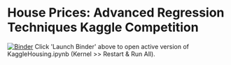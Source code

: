 # House Prices: Advanced Regression Techniques Kaggle Competition

[![Binder](https://mybinder.org/badge_logo.svg)](https://mybinder.org/v2/gh/aaronayres35/HousingKaggle/b38f9fcb4a1c5035ca27036da3c2599dac06cf09)
Click 'Launch Binder' above to open active version of KaggleHousing.ipynb (Kernel >> Restart & Run All).
